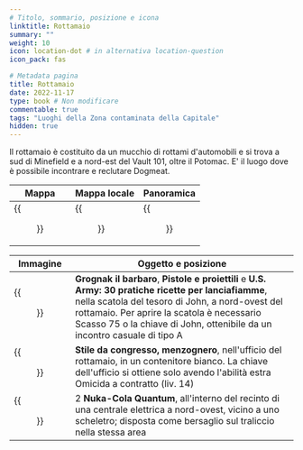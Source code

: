 ```yaml
---
# Titolo, sommario, posizione e icona
linktitle: Rottamaio
summary: ""
weight: 10
icon: location-dot # in alternativa location-question
icon_pack: fas

# Metadata pagina
title: Rottamaio
date: 2022-11-17
type: book # Non modificare
commentable: true
tags: "Luoghi della Zona contaminata della Capitale"
hidden: true
---
```




Il rottamaio è costituito da un mucchio di rottami d'automobili e si trova a sud di Minefield e a nord-est del Vault 101, oltre il Potomac. E' il luogo dove è possibile incontrare e reclutare Dogmeat.

| Mappa                                 | Mappa locale                              | Panoramica                        |
| ------------------------------------- | ----------------------------------------- | --------------------------------- |
| {{<figure src="Scrapyard_loc.webp">}} | {{<figure src="Scrapyard_loc_map.webp">}} | {{<figure src="Scrapyard.webp">}} |

| Immagine                                                     | Oggetto e posizione                                                                                                                                                                                                                                                                 |
| ------------------------------------------------------------ | ----------------------------------------------------------------------------------------------------------------------------------------------------------------------------------------------------------------------------------------------------------------------------------- |
| {{<figure src="JohnsTreasureBoxLocation.webp">}}             | **Grognak il barbaro**, **Pistole e proiettili** e **U.S. Army: 30 pratiche ricette per lanciafiamme**, nella scatola del tesoro di John, a nord-ovest del rottamaio. Per aprire la scatola è necessario Scasso 75 o la chiave di John, ottenibile da un incontro casuale di tipo A |
| {{<figure src="FO3_LCS_Scrapyard.webp">}}                    | **Stile da congresso, menzognero**,  nell'ufficio del rottamaio, in un contenitore bianco. La chiave dell'ufficio si ottiene solo avendo l'abilità estra Omicida a contratto (liv. 14)                                                                                              |
| {{<figure src="Fo3_Quantums_power_station_scrapyard.webp">}} | 2 **Nuka-Cola Quantum**, all'interno del recinto di una centrale elettrica a nord-ovest, vicino a uno scheletro; disposta come bersaglio sul traliccio nella stessa area                                                                                                            |
